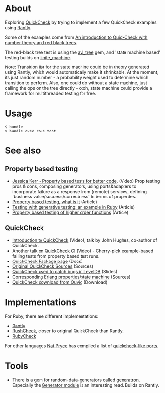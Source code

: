# About

Exploring [QuickCheck](https://github.com/peter-murach/finite_machine)
by trying to implement a few QuickCheck examples using [Rantly](https://github.com/hayeah/rantly).

Some of the examples come from [An introduction to QuickCheck with number
theory and red black trees](http://matt.might.net/articles/quick-quickcheck/).

The red-black tree test is using the [avl_tree](https://github.com/nahi/avl_tree) gem,
and 'state machine based' testing builds on [finite_machine](https://github.com/peter-murach/finite_machine).

Note: Transition list for the state machine could be in theory generated using Rantly, which would
automatically make it shrinkable. At the moment, its just random number - a probability weight used
to determine which transition to perform. Also, one could do without a state machine, just calling
the ops on the tree directly - otoh, state machine could provide a framework for multithreaded testing for free.

# Usage

    $ bundle
    $ bundle exec rake test

# See also

## Property based testing

  * [Jessica Kerr - Property based tests for better code](https://www.youtube.com/watch?v=shngiiBfD80).
    (Video) Prop testing pros & cons,
    composing generators, using ports&adapters to incorporate failure as a
    response from (remote) services, defining 'business
    value/success/correctness' in terms of properties.
  * [Property based testing, what is it](http://blog.jessitron.com/2013/04/property-based-testing-what-is-it.html) (Article)
  * [Testing with generative testing: an example in Ruby](http://blog.jessitron.com/2014/09/tdd-with-generative-testing-example-in.html) (Article)
  * [Property based testing of higher order functions](http://blog.jessitron.com/2014/02/property-based-testing-of-higher-order.html) (Article)

## QuickCheck

  * [Introduction to QuickCheck](http://www.youtube.com/watch?v=zi0rHwfiX1Q) (Video), talk by John Hughes, co-author of QuickCheck.
  * Another talk on [QuickCheck CI](http://www.youtube.com/watch?v=gPFSZ8oKjco) (Video) - Cherry-pick example-based failing tests from
    property based test runs.
  * [QuickCheck Package page](http://hackage.haskell.org/package/QuickCheck) (Docs)
  * [Original QuickCheck Sources](http://www.cse.chalmers.se/~rjmh/QuickCheck/QuickCheck.hs) (Sources)
  * [QuickCheck used to catch bugs in LevelDB](https://raw.github.com/strangeloop/lambdajam2013/master/slides/Norton-QuickCheck.html) (Slides)
  * Corresponding [Erlang properties/state machine](https://github.com/norton/lets/blob/master/test/qc/qc_leveldb.erl) (Sources)
  * [QuickCheck download from Quviq](http://www.quviq.com/downloads/) (Download)


# Implementations

For Ruby, there are different implementations:

  * [Rantly](https://github.com/hayeah/rantly)
  * [RushCheck](https://github.com/IKEGAMIDaisuke/rushcheck), closer to original QuickCheck than Rantly.
  * [RubyCheck](https://github.com/mcandre/rubycheck)

For other languages [Nat Pryce](https://github.com/npryce) has compiled a list of [quickcheck-like ports](https://gist.github.com/npryce/4147916).

# Tools

  * There is a gem for random-data-generators called [generatron](https://github.com/jessitron/generatron). Especially
    the [Generator module](https://github.com/jessitron/generatron/blob/master/lib/generatron/generators.rb)
    is an interesting read. Builds on Rantly.
